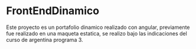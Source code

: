 # FrontEndDinamico
Este proyecto es un portafolio dinamico realizado con angular, previamente fue realizado en una maqueta estatica, se realizo bajo las indicaciones del curso de argentina programa 3. 

